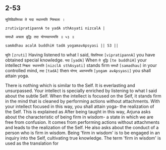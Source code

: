 ## 2-53


```shloka-sa
श्रुतिविप्रतिपन्ना ते यदा स्थास्यति निश्चला ।
```
```shloka-sa-hk
zrutivipratipannA te yadA sthAsyati nizcalA |
```
```shloka-sa
समाधौ अचला बुद्धिः तदा योगमवाप्स्यसि ॥ ५३ ॥
```
```shloka-sa-hk
samAdhau acalA buddhiH tadA yogamavApsyasi || 53 ||
```

`श्रुति` `[zruti]` Having listened to what I said, `विप्रतिपन्ना` `[vipratipannA]` you have obtained special knowledge. `यदा` `[yadA]` When `ते बुद्धिः` `[te buddhiH]` your intellect `निश्च्ला स्थास्यति` `[nizclA sthAsyati]` stands firm `समधौ` `[samadhau]` in your controlled mind, `तदा` `[tadA]` then `योगम् अवाप्स्यसि` `[yogam avApsyasi]` you shall attain yoga.

There is nothing which is similar to the Self. It is everlasting and unsurpassed. Your intellect is specially enriched by listening to what I said about the subtle Self. When the intellect is focused on the Self, it stands firm in the mind that is cleaned by performing actions without attachments. With your intellect focused in this way, you shall attain yoga- the realization of the Self.
This is explained as 
After being taught in this way, Arjuna asks about the characteristic of being firm in wisdom- a state in which we are free from confusion. It comes from performing actions without attachments and leads to the realization of the Self. He also asks about the conduct of a person who is firm in wisdom.
Being 'firm in wisdom' is to be engaged in an inquiry into the Self, cultivating true knowledge. The term 'firm in wisdom' is used as the translation for 

